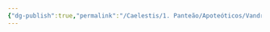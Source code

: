 ```yaml
---
{"dg-publish":true,"permalink":"/Caelestis/1. Panteão/Apoteóticos/Vandriel/","updated":"2025-06-15T19:39:58.677-03:00"}
---
```


